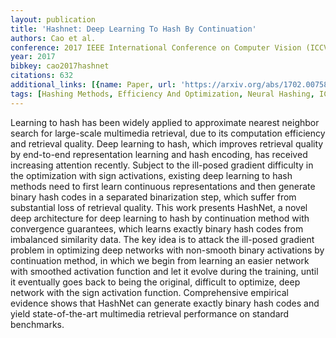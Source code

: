 ```yaml
---
layout: publication
title: 'Hashnet: Deep Learning To Hash By Continuation'
authors: Cao et al.
conference: 2017 IEEE International Conference on Computer Vision (ICCV)
year: 2017
bibkey: cao2017hashnet
citations: 632
additional_links: [{name: Paper, url: 'https://arxiv.org/abs/1702.00758'}]
tags: [Hashing Methods, Efficiency And Optimization, Neural Hashing, ICCV, Evaluation]
---
```

Learning to hash has been widely applied to approximate nearest neighbor
search for large-scale multimedia retrieval, due to its computation efficiency
and retrieval quality. Deep learning to hash, which improves retrieval quality
by end-to-end representation learning and hash encoding, has received
increasing attention recently. Subject to the ill-posed gradient difficulty in
the optimization with sign activations, existing deep learning to hash methods
need to first learn continuous representations and then generate binary hash
codes in a separated binarization step, which suffer from substantial loss of
retrieval quality. This work presents HashNet, a novel deep architecture for
deep learning to hash by continuation method with convergence guarantees, which
learns exactly binary hash codes from imbalanced similarity data. The key idea
is to attack the ill-posed gradient problem in optimizing deep networks with
non-smooth binary activations by continuation method, in which we begin from
learning an easier network with smoothed activation function and let it evolve
during the training, until it eventually goes back to being the original,
difficult to optimize, deep network with the sign activation function.
Comprehensive empirical evidence shows that HashNet can generate exactly binary
hash codes and yield state-of-the-art multimedia retrieval performance on
standard benchmarks.